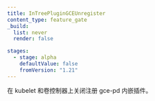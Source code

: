 ```yaml
---
title: InTreePluginGCEUnregister
content_type: feature_gate
_build:
  list: never
  render: false

stages:
  - stage: alpha
    defaultValue: false
    fromVersion: "1.21"  
---
```


<!--
Stops registering the gce-pd in-tree plugin in kubelet
and volume controllers.
-->
在 kubelet 和卷控制器上关闭注册 gce-pd 内嵌插件。
